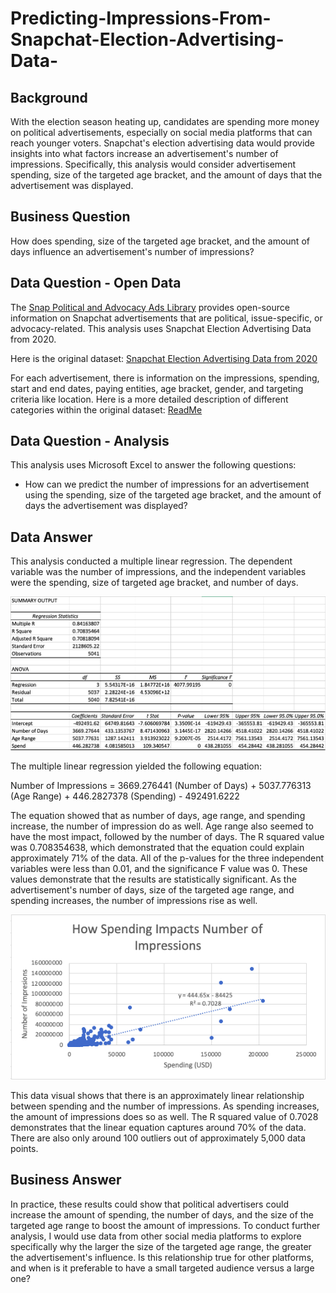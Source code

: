 # Predicting-Impressions-From-Snapchat-Election-Advertising-Data-

## Background
With the election season heating up, candidates are spending more money on political advertisements, especially on social media platforms that can reach younger voters. Snapchat's election advertising data would provide insights into what factors increase an advertisement's number of impressions. Specifically, this analysis would consider advertisement spending, size of the targeted age bracket, and the amount of days that the advertisement was displayed.

## Business Question
How does spending, size of the targeted age bracket, and the amount of days influence an advertisement's number of impressions? 

## Data Question - Open Data
The [Snap Political and Advocacy Ads Library](https://www.snap.com/en-US/political-ads/) provides open-source information on Snapchat advertisements that are political, issue-specific, or advocacy-related. This analysis uses Snapchat Election Advertising Data from 2020. 

Here is the original dataset: [Snapchat Election Advertising Data from 2020](https://github.com/Daphne-Tang/Predicting-Impressions-From-Snapchat-Election-Advertising-Data-/blob/master/Original%20Datasets/PoliticalAds.csv)

For each advertisement, there is information on the impressions, spending, start and end dates, paying entities, age bracket, gender, and targeting criteria like location. Here is a more detailed description of different categories within the original dataset: [ReadMe](https://github.com/Daphne-Tang/Predicting-Impressions-From-Snapchat-Election-Advertising-Data-/blob/master/Original%20Datasets/readme.txt)

## Data Question - Analysis
This analysis uses Microsoft Excel to answer the following questions: 
- How can we predict the number of impressions for an advertisement using the spending, size of the targeted age bracket, and the amount of days the advertisement was displayed? 

## Data Answer
This analysis conducted a multiple linear regression. The dependent variable was the number of impressions, and the independent variables were the spending, size of targeted age bracket, and number of days.

![alt text](https://github.com/Daphne-Tang/Predicting-Impressions-From-Snapchat-Election-Advertising-Data-/blob/master/Multiple%20Linear%20Regression%20Outcomes/Multiple%20Linear%20Regression%20.png)

The multiple linear regression yielded the following equation: 

Number of Impressions = 3669.276441 (Number of Days) + 5037.776313 (Age Range) + 446.2827378 (Spending) - 492491.6222

The equation showed that as number of days, age range, and spending increase, the number of impression do as well. Age range also seemed to have the most impact, followed by the number of days. The R squared value was 0.708354638, which demonstrated that the equation could explain approximately 71% of the data. All of the p-values for the three independent variables were less than 0.01, and the significance F value was 0. These values demonstrate that the results are statistically significant. As the advertisement's number of days, size of the targeted age range, and spending increases, the number of impressions rise as well. 

![alt text](https://github.com/Daphne-Tang/Predicting-Impressions-From-Snapchat-Election-Advertising-Data-/blob/master/Multiple%20Linear%20Regression%20Outcomes/Data%20-%20How%20Spending%20Impacts%20Number%20of%20Impressions.png)

This data visual shows that there is an approximately linear relationship between spending and the number of impressions. As spending increases, the amount of impressions does so as well. The R squared value of 0.7028 demonstrates that the linear equation captures around 70% of the data. There are also only around 100 outliers out of approximately 5,000 data points. 

## Business Answer
In practice, these results could show that political advertisers could increase the amount of spending, the number of days, and the size of the targeted age range to boost the amount of impressions. To conduct further analysis, I would use data from other social media platforms to explore specifically why the larger the size of the targeted age range, the greater the advertisement's influence. Is this relationship true for other platforms, and when is it preferable to have a small targeted audience versus a large one? 
